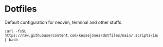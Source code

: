 # Dotfiles

Default configuration for neovim, terminal and other stuffs.

```
curl -fsSL https://raw.githubusercontent.com/kessejones/dotfiles/main/.scripts/install.sh | bash
```
